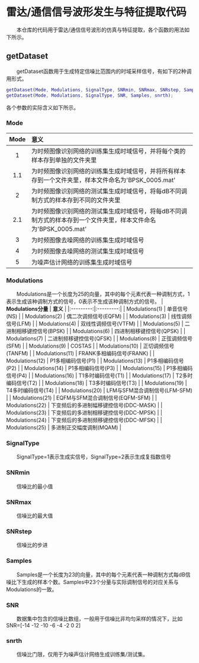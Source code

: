 # 雷达/通信信号波形发生与特征提取代码
&emsp;&emsp;本仓库的代码用于雷达/通信信号波形的仿真与特征提取，各个函数的用法如下所示。
## getDataset
&emsp;&emsp;getDataset函数用于生成特定信噪比范围内的时域采样信号，有如下的2种调用形式。
```matlab
getDataset(Mode, Modulations, SignalType, SNRmin, SNRmax, SNRstep, Samples, snrth);
getDataset(Mode, Modulations, SignalType, SNR, Samples, snrth);
```
各个参数的实际含义如下所示。
### Mode
| __Mode__ | __意义__ |
|:---------:|:---------|
| 1 | 为时频图像识别网络的训练集生成时域信号，并将每个类的样本存到单独的文件夹里 |
| 1.1 | 为时频图像识别网络的训练集生成时域信号，并将所有样本存到一个文件夹里，样本文件命名为'BPSK_0005.mat' |
| 2 | 为时频图像识别网络的测试集生成时域信号，将每dB不同调制方式的样本存到不同的文件夹里 |
| 2.1 | 为时频图像识别网络的测试集生成时域信号，将每dB不同调制方式的样本存到一个文件夹里，样本文件命名为'BPSK_0005.mat' |
| 3 | 为时频图像去噪网络的训练集生成时域信号 |
| 4 | 为时频图像去噪网络的测试集生成时域信号 |
| 5 | 为噪声估计网络的训练集生成时域信号 |
### Modulations
&emsp;&emsp;Modulations是一个长度为25的向量，其中的每个元素代表一种调制方式，1表示生成该种调制方式的信号，0表示不生成该种调制方式的信号。
| __Modulations分量__ | __意义__ |
|:---------:|:---------:|
| Modulations(1) | 单音信号(NS) |
| Modulations(2) | 偶二次调频信号(EQFM) |
| Modulations(3) | 线性调频信号(LFM) |
| Modulations(4) | 双线性调频信号(VTFM) |
| Modulations(5) | 二进制相移键控信号(BPSK) |
| Modulations(6) | 四进制相移键控信号(QPSK) |
| Modulations(7) | 二进制频移键控信号(QFSK) |
| Modulations(8) | 正弦调频信号(SFM) |
| Modulations(9) | COSTAS |
| Modulations(10) | 正切调频信号(TANFM) |
| Modulations(11) | FRANK多相编码信号(FRANK) |
| Modulations(12) | P1多相编码信号(P1) |
| Modulations(13) | P1多相编码信号(P2) |
| Modulations(14) | P1多相编码信号(P3) |
| Modulations(15) | P1多相编码信号(P4) |
| Modulations(16) | T1多时编码信号(T1) |
| Modulations(17) | T2多时编码信号(T2) |
| Modulations(18) | T3多时编码信号(T3) |
| Modulations(19) | T4多时编码信号(T4) |
| Modulations(20) | LFM与SFM混合调制信号(LFM-SFM) |
| Modulations(21) | EQFM与SFM混合调制信号(EQFM-SFM) |
| Modulations(22) | 下变频后的多进制幅移键控信号(DDC-MASK) |
| Modulations(23) | 下变频后的多进制相移键控信号(DDC-MPSK) |
| Modulations(24) | 下变频后的多进制频移键控信号(DDC-MFSK) |
| Modulations(25) | 多进制正交幅度调制(MQAM) |
### SignalType
&emsp;&emsp;SignalType=1表示生成实信号，SignalType=2表示生成复指数信号
### SNRmin
&emsp;&emsp;信噪比的最小值
### SNRmax
&emsp;&emsp;信噪比的最大值
### SNRstep
&emsp;&emsp;信噪比的步进
### Samples
&emsp;&emsp;Samples是一个长度为23的向量，其中的每个元素代表一种调制方式每dB信噪比下生成的样本个数。Samples中23个分量与实际调制信号的对应关系与Modulations的一致。
### SNR
&emsp;&emsp;数据集中包含的信噪比数组，一般用于信噪比非均匀采样的情况下，比如SNR=[-14 -12 -10 -6 -4 -2 0 2]
### snrth
&emsp;&emsp;信噪比门限，仅用于为噪声估计网络生成训练集/测试集。
